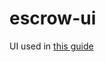 # escrow-ui

UI used in [this guide](https://paulx.dev/blog/2021/01/14/programming-on-solana-an-introduction/)

